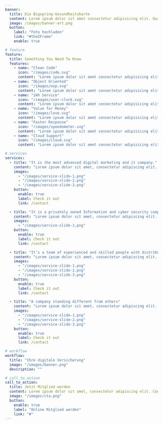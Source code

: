 ```yaml
---
banner:
  title: Die Bigspring-Gesundheitskarte
  content: Lorem ipsum dolor sit amet consectetur adipisicing elit. Quam nihil enim maxime corporis cumque <br/> totam aliquid nam sint inventore optio modi neque laborum officiis necessitatibus
  image: /images/banner-art.png
  button:
    label: "Foto hochladen"
    link: "#theIFrame"
    enable: true

# feature
feature:
  title: Something You Need To Know
  features:
    - name: "Clean Code"
      icon: "/images/code.svg"
      content: "Lorem ipsum dolor sit amet consectetur adipisicing elit quam nihil"
    - name: "Object Oriented"
      icon: "/images/oop.svg"
      content: "Lorem ipsum dolor sit amet consectetur adipisicing elit quam nihil"
    - name: "24h Service"
      icon: "/images/user-clock.svg"
      content: "Lorem ipsum dolor sit amet consectetur adipisicing elit quam nihil"
    - name: "Value for Money"
      icon: "/images/love.svg"
      content: "Lorem ipsum dolor sit amet consectetur adipisicing elit quam nihil"
    - name: "Faster Response"
      icon: "/images/speedometer.svg"
      content: "Lorem ipsum dolor sit amet consectetur adipisicing elit quam nihil"
    - name: "Cloud Support"
      icon: "/images/cloud.svg"
      content: "Lorem ipsum dolor sit amet consectetur adipisicing elit quam nihil"

# services
services:
  - title: "It is the most advanced digital marketing and it company."
    content: "Lorem ipsum dolor sit amet, consectetur adipiscing elit. Consequat tristique eget amet, tempus eu at consecttur. Leo facilisi nunc viverra tellus. Ac laoreet sit vel consquat. consectetur adipiscing elit. Consequat tristique eget amet, tempus eu at consecttur. Leo facilisi nunc viverra tellus. Ac laoreet sit vel consquat."
    images:
      - "/images/service-slide-1.png"
      - "/images/service-slide-2.png"
      - "/images/service-slide-3.png"
    button:
      enable: true
      label: Check it out
      link: /contact

  - title: "It is a privately owned Information and cyber security company"
    content: "Lorem ipsum dolor sit amet, consectetur adipiscing elit. Consequat tristique eget amet, tempus eu at consecttur. Leo facilisi nunc viverra tellus. Ac laoreet sit vel consquat. consectetur adipiscing elit. Consequat tristique eget amet, tempus eu at consecttur. Leo facilisi nunc viverra tellus. Ac laoreet sit vel consquat."
    images:
      - "/images/service-slide-1.png"
    button:
      enable: true
      label: Check it out
      link: /contact

  - title: "It’s a team of experienced and skilled people with distributions"
    content: "Lorem ipsum dolor sit amet, consectetur adipiscing elit. Consequat tristique eget amet, tempus eu at consecttur. Leo facilisi nunc viverra tellus. Ac laoreet sit vel consquat. consectetur adipiscing elit. Consequat tristique eget amet, tempus eu at consecttur. Leo facilisi nunc viverra tellus. Ac laoreet sit vel consquat."
    images:
      - "/images/service-slide-1.png"
      - "/images/service-slide-2.png"
      - "/images/service-slide-3.png"
    button:
      enable: true
      label: Check it out
      link: /contact

  - title: "A company standing different from others"
    content: "Lorem ipsum dolor sit amet, consectetur adipiscing elit. Consequat tristique eget amet, tempus eu at consecttur. Leo facilisi nunc viverra tellus. Ac laoreet sit vel consquat. consectetur adipiscing elit. Consequat tristique eget amet, tempus eu at consecttur. Leo facilisi nunc viverra tellus. Ac laoreet sit vel consquat."
    images:
      - "/images/service-slide-1.png"
      - "/images/service-slide-2.png"
      - "/images/service-slide-3.png"
    button:
      enable: true
      label: Check it out
      link: /contact

# workflow
workflow:
  title: "Ihre digitale Versicherung"
  image: "/images/banner.png"
  description: ""

# call_to_action
call_to_action:
  title: Jetzt Mitglied werden
  content: Lorem ipsum dolor sit amet, consectetur adipiscing elit. Consequat tristique eget amet, tempus eu at consecttur.
  image: "/images/cta.png"
  button:
    enable: true
    label: "Online Mitglied werden"
    link: "#"
---
```

